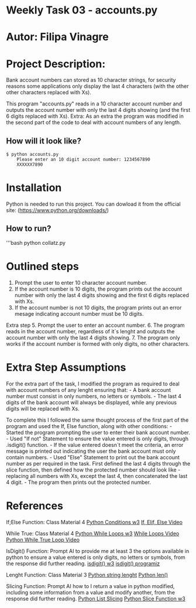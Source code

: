 # Weekly Task 03 - accounts.py
# Autor: Filipa Vinagre

# Project Description:
Bank account numbers can stored as 10 character strings, for security reasons some applications only display the last 4 characters (with the other other characters replaced with Xs). 

This program "accounts.py" reads in a 10 character account number and outputs the account number with only the last 4 digits showing (and the first 6 digits replaced with Xs). 
    Extra: As an extra the program was modified in the second part of the code to deal with account numbers of any length.

## How will it look like?  
    $ python accounts.py 
        Please enter an 10 digit account number: 1234567890 
        XXXXXX7890 

# Installation
Python is needed to run this project. 
You can dowload it from the official site: (https://www.python.org/downloads/)

## How to run?
'''bash
python collatz.py

# Outlined steps
1. Prompt the user to enter 10 character account number.
2. If the account number is 10 digits, the program prints out the account number with only the last 4 digits showing and the first 6 digits replaced with Xs.
3. If the account number is not 10 digits, the program prints out an error mesage indicating account number must be 10 digits.

Extra step
5. Prompt the user to enter an account number.
6. The program reads in the account number, regardless of it´s lenght and outputs the account number with only the last 4 digits showing.
7. The program only works if the account number is formed with only digits, no other characters.

# Extra Step Assumptions
For the extra part of the task, I modified the program as required to deal with account numbers of any lenght ensuring that:
    - A bank account number must consist in only numbers, no letters or symbols.
    - The last 4 digits of the bank account will always be displayed, while any previous digits will be replaced with Xs.

To complete this I followed the same thought process of the first part of the program and used the If, Else function, along with other conditions:
    - Started the program prompting the user to enter their bank account number.
    - Used "If not" Statement to ensure the value entered is only digits, through .isdigit() function. 
        - If the value entered doesn´t meet the criteria, an error message is printed out indicating the user the bank account must only contain numbers.
    - Used "Else" Statement to print out the bank account number as per required in the task. First defined the last 4 digits through the slice function, then defined how the protected number should look like - replacing all numbers with Xs, except the last 4, then concatenated the last 4 digit.
    - The program then prints out the protected number.

# References

If;Else Function:
    Class Material 4 
    [Python Conditions w3](https://www.w3schools.com/python/python_conditions.asp)
    [If, Elif, Else Video](https://www.youtube.com/watch?v=FvMPfrgGeKs)  

While True:
    Class Material 4 
    [Python While Loops w3](https://www.w3schools.com/python/python_while_loops.asp)
    [While Loops Video](https://www.youtube.com/watch?v=rRTjPnVooxE)
    [Python While True Loop Video](https://youtu.be/phDGzshEzRQ?feature=shared )

IsDigit() Function:
    Prompt AI to provide me at least 3 the options available in python to ensure a value entered is only digits, no letters or symbols, from the response did further reading.
    [isdigit() w3](https://www.w3schools.com/python/ref_string_isdigit.asp)
    [isdigit() programiz](https://www.programiz.com/python-programming/methods/string/isdigit)

Lenght Function:
    Class Material 3
    [Python string lenght](https://www.geeksforgeeks.org/python-string-length-len/?ref=next_article_top)
    [Python len()](https://docs.vultr.com/python/built-in/len)

Slicing Function:
    Prompt AI how to I return a value in python modified, including some information from a value and modify another, from the response did further reading. 
    [Python List Slicing](https://www.geeksforgeeks.org/python-list-slicing/)
    [Python Slice Function w3](https://www.w3schools.com/python/ref_func_slice.asp)